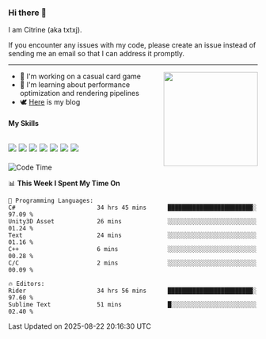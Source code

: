 ### Hi there 👋

I am Citrine (aka txtxj).

If you encounter any issues with my code, please create an issue instead of sending me an email so that I can address it promptly.

---

<img align="right" height="190" src="http://github-profile-summary-cards.vercel.app/api/cards/stats?username=txtxj&theme=vue">

- 🌱 I'm working on a casual card game
- 📖 I'm learning about performance optimization and rendering pipelines
- 🕊️ [Here](https://txtxj.top) is my blog

#### My Skills

![](https://img.shields.io/badge/Unity-000000?logo=unity&logoColor=fff)
![](https://img.shields.io/badge/C%23-239120?logo=csharp&logoColor=fff)
![](https://img.shields.io/badge/Python-3e74a2?logo=python&logoColor=fff)
![](https://img.shields.io/badge/C++-65318e?logo=cplusplus&logoColor=fff)
![](https://img.shields.io/badge/Vue-4FC08D?logo=vuedotjs&logoColor=fff)
![](https://img.shields.io/badge/Blender-f5792a?logo=blender&logoColor=fff)
![](https://img.shields.io/badge/MS%20SQL-cc2927?logo=microsoftsqlserver&logoColor=fff)
---

<!--START_SECTION:waka-->
![Code Time](http://img.shields.io/badge/Code%20Time-3%2C262%20hrs%2013%20mins-blue)

📊 **This Week I Spent My Time On** 

```text
💬 Programming Languages: 
C#                       34 hrs 45 mins      ████████████████████████░   97.09 % 
Unity3D Asset            26 mins             ░░░░░░░░░░░░░░░░░░░░░░░░░   01.24 % 
Text                     24 mins             ░░░░░░░░░░░░░░░░░░░░░░░░░   01.16 % 
C++                      6 mins              ░░░░░░░░░░░░░░░░░░░░░░░░░   00.28 % 
C/C                      2 mins              ░░░░░░░░░░░░░░░░░░░░░░░░░   00.09 % 

🔥 Editors: 
Rider                    34 hrs 56 mins      ████████████████████████░   97.60 % 
Sublime Text             51 mins             █░░░░░░░░░░░░░░░░░░░░░░░░   02.40 % 
```


 Last Updated on 2025-08-22 20:16:30 UTC
<!--END_SECTION:waka-->
